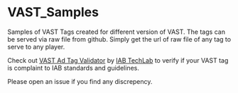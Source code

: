 # VAST_Samples
Samples of VAST Tags created for different version of VAST. The tags can be served via raw file from github. Simply get the url of raw file of any tag to serve to any player. 

Check out [VAST Ad Tag Validator](vastvalidator.iabtechlab.com) by [IAB TechLab](www.iabtechlab.com) to verify if your VAST tag is complaint to IAB standards and guidelines. 

Please open an issue if you find any discrepency. 
